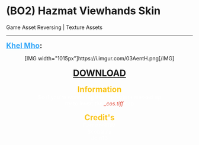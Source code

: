 # (BO2) Hazmat Viewhands Skin
Game Asset Reversing | Texture Assets

---
<strong style="font-size: 1.4em;"><span style="text-decoration: underline;text-decoration-color: #34a7f9;"><span style="color:#34a7f9;">Khel Mho</span></span>:</strong>

<p><p style="text-align:center;">[IMG width=&quot;1015px&quot;]https://i.imgur.com/03AentH.png[/IMG]<br /><br /><strong><span style="font-size:1.7em;"><a href="https://mega.nz/#!PRwDjJLA!gexJRNBIccsnsGzk3MrGtgZMzV3JrutdlCenlMIgtGI">DOWNLOAD</a></span><br /><br /><span style="color:rgb(250, 197, 28);"><span style="font-size:1.5em;">Information</span></span></strong><br /><span style="color:rgb(255, 255, 255);">So if you&#39;re wondering that the texture messed up<br />try to invert the </span><span style="color:rgb(226, 80, 65);"><em>_cos.tiff</em></span><span style="color:rgb(255, 255, 255);">map</span><br /><br /><strong><span style="color:rgb(250, 197, 28);"><span style="font-size:1.5em;">Credit&#39;s</span></span></strong><br /><span style="color:rgb(255, 255, 255);">DamianoTBM<br />Scobalula<br />Jerri13</span></p></p>
